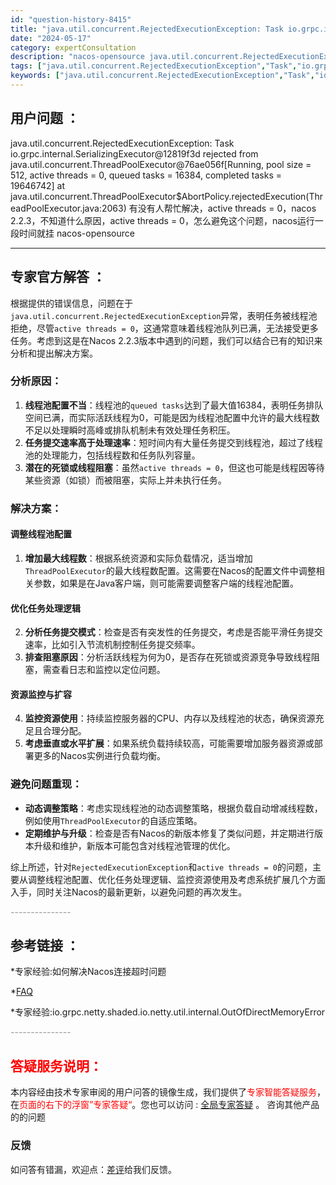 ```yaml
---
id: "question-history-8415"
title: "java.util.concurrent.RejectedExecutionException: Task io.grpc.internal.SerializingExecutor@12819f3d rejected from java.util.concurrent.ThreadPoolExecutor@76ae056f[Running, pool size = 512, active threads = 0, queued tasks = 16384, completed tasks = 19646742] at java.util.concurrent.ThreadPoolExecutor$AbortPolicy.rejectedExecution(ThreadPoolExecutor.java:2063) 有没有人帮忙解决，active threads = 0，nacos 2.2.3，不知道什么原因，active threads = 0，怎么避免这个问题，nacos运行一段时间就挂 nacos-opensource"
date: "2024-05-17"
category: expertConsultation
description: "nacos-opensource java.util.concurrent.RejectedExecutionException: Task io.grpc.internal.SerializingExecutor@12819f3d rejected from java.util.concurrent.ThreadPoolExecutor@76ae056f[Running, pool size = 512, active threads = 0, queued tasks = 16384, completed tasks = 19646742] at java.util.concurrent.ThreadPoolExecutor$AbortPolicy.rejectedExecution(ThreadPoolExecutor.java:2063) 有没有人帮忙解决，active threads = 0，nacos 2.2.3，不知道什么原因，active threads = 0，怎么避免这个问题，nacos运行一段时间就挂"
tags: ["java.util.concurrent.RejectedExecutionException","Task","io.grpc.internal.SerializingExecutor","rejected","java.util.concurrent.ThreadPoolExecutor","active threads = 0","nacos 2.2.3","avoid","nacos","hang"]
keywords: ["java.util.concurrent.RejectedExecutionException","Task","io.grpc.internal.SerializingExecutor","rejected","java.util.concurrent.ThreadPoolExecutor","active threads = 0","nacos 2.2.3","avoid","nacos","hang"]
---
```


## 用户问题 ： 
 java.util.concurrent.RejectedExecutionException: Task io.grpc.internal.SerializingExecutor@12819f3d rejected from java.util.concurrent.ThreadPoolExecutor@76ae056f[Running, pool size = 512, active threads = 0, queued tasks = 16384, completed tasks = 19646742] at java.util.concurrent.ThreadPoolExecutor$AbortPolicy.rejectedExecution(ThreadPoolExecutor.java:2063) 有没有人帮忙解决，active threads = 0，nacos 2.2.3，不知道什么原因，active threads = 0，怎么避免这个问题，nacos运行一段时间就挂 nacos-opensource 

---------------
## 专家官方解答 ：

根据提供的错误信息，问题在于`java.util.concurrent.RejectedExecutionException`异常，表明任务被线程池拒绝，尽管`active threads = 0`，这通常意味着线程池队列已满，无法接受更多任务。考虑到这是在Nacos 2.2.3版本中遇到的问题，我们可以结合已有的知识来分析和提出解决方案。

### 分析原因：

1. **线程池配置不当**：线程池的`queued tasks`达到了最大值16384，表明任务排队空间已满，而实际活跃线程为0，可能是因为线程池配置中允许的最大线程数不足以处理瞬时高峰或排队机制未有效处理任务积压。
2. **任务提交速率高于处理速率**：短时间内有大量任务提交到线程池，超过了线程池的处理能力，包括线程数和任务队列容量。
3. **潜在的死锁或线程阻塞**：虽然`active threads = 0`，但这也可能是线程因等待某些资源（如锁）而被阻塞，实际上并未执行任务。

### 解决方案：

#### 调整线程池配置
1. **增加最大线程数**：根据系统资源和实际负载情况，适当增加`ThreadPoolExecutor`的最大线程数配置。这需要在Nacos的配置文件中调整相关参数，如果是在Java客户端，则可能需要调整客户端的线程池配置。
   
#### 优化任务处理逻辑
2. **分析任务提交模式**：检查是否有突发性的任务提交，考虑是否能平滑任务提交速率，比如引入节流机制控制任务提交频率。
3. **排查阻塞原因**：分析活跃线程为何为0，是否存在死锁或资源竞争导致线程阻塞，需查看日志和监控以定位问题。

#### 资源监控与扩容
4. **监控资源使用**：持续监控服务器的CPU、内存以及线程池的状态，确保资源充足且合理分配。
5. **考虑垂直或水平扩展**：如果系统负载持续较高，可能需要增加服务器资源或部署更多的Nacos实例进行负载均衡。

### 避免问题重现：
- **动态调整策略**：考虑实现线程池的动态调整策略，根据负载自动增减线程数，例如使用`ThreadPoolExecutor`的自适应策略。
- **定期维护与升级**：检查是否有Nacos的新版本修复了类似问题，并定期进行版本升级和维护，新版本可能包含对线程池管理的优化。

综上所述，针对`RejectedExecutionException`和`active threads = 0`的问题，主要从调整线程池配置、优化任务处理逻辑、监控资源使用及考虑系统扩展几个方面入手，同时关注Nacos的最新更新，以避免问题的再次发生。


<font color="#949494">---------------</font> 


## 参考链接 ：

*专家经验:如何解决Nacos连接超时问题 
 
 *[FAQ](https://nacos.io/docs/latest/guide/user/faq)
 
 *专家经验:io.grpc.netty.shaded.io.netty.util.internal.OutOfDirectMemoryError 


 <font color="#949494">---------------</font> 
 


## <font color="#FF0000">答疑服务说明：</font> 

本内容经由技术专家审阅的用户问答的镜像生成，我们提供了<font color="#FF0000">专家智能答疑服务</font>，在<font color="#FF0000">页面的右下的浮窗”专家答疑“</font>。您也可以访问 : [全局专家答疑](https://opensource.alibaba.com/chatBot) 。 咨询其他产品的的问题

### 反馈
如问答有错漏，欢迎点：[差评](https://ai.nacos.io/user/feedbackByEnhancerGradePOJOID?enhancerGradePOJOId=13637)给我们反馈。
